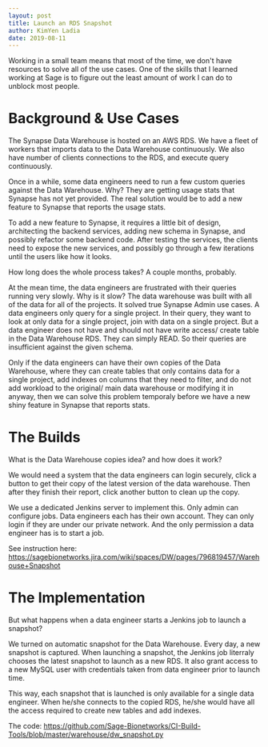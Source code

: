 ```yaml
---
layout: post
title: Launch an RDS Snapshot
author: KimYen Ladia
date: 2019-08-11
---
```


Working in a small team means that most of the time, we don't have resources to solve all of the use cases. One of the skills that I learned working at Sage is to figure out the least amount of work I can do to unblock most people.

# Background & Use Cases

The Synapse Data Warehouse is hosted on an AWS RDS. We have a fleet of workers that imports data to the Data Warehouse continuously. We also have number of clients connections to the RDS, and execute query continuously.

Once in a while, some data engineers need to run a few custom queries against the Data Warehouse. Why? They are getting usage stats that Synapse has not yet provided. The real solution would be to add a new feature to Synapse that reports the usage stats. 

To add a new feature to Synapse, it requires a little bit of design, architecting the backend services, adding new schema in Synapse, and possibly refactor some backend code. After testing the services, the clients need to expose the new services, and possibly go through a few iterations until the users like how it looks.

How long does the whole process takes? A couple months, probably.

At the mean time, the data engineers are frustrated with their queries running very slowly. Why is it slow? The data warehouse was built with all of the data for all of the projects. It solved true Synapse Admin use cases. A data engineers only query for a single project. In their query, they want to look at only data for a single project, join with data on a single project. But a data engineer does not have and should not have write access/ create table in the Data Warehouse RDS. They can simply READ. So their queries are insufficient against the given schema.

Only if the data engineers can have their own copies of the Data Warehouse, where they can create tables that only contains data for a single project, add indexes on columns that they need to filter, and do not add workload to the original/ main data warehouse or modifying it in anyway, then we can solve this problem temporaly before we have a new shiny feature in Synapse that reports stats.

# The Builds

What is the Data Warehouse copies idea? and how does it work?

We would need a system that the data engineers can login securely, click a button to get their copy of the latest version of the data warehouse. Then after they finish their report, click another button to clean up the copy.

We use a dedicated Jenkins server to implement this. Only admin can configure jobs. Data engineers each has their own account. They can only login if they are under our private network. And the only permission a data engineer has is to start a job.

See instruction here: https://sagebionetworks.jira.com/wiki/spaces/DW/pages/796819457/Warehouse+Snapshot

# The Implementation

But what happens when a data engineer starts a Jenkins job to launch a snapshot?

We turned on automatic snapshot for the Data Warehouse. Every day, a new snapshot is captured. When launching a snapshot, the Jenkins job literraly chooses the latest snapshot to launch as a new RDS. It also grant access to a new MySQL user with credentials taken from data engineer prior to launch time.

This way, each snapshot that is launched is only available for a single data engineer. When he/she connects to the copied RDS, he/she would have all the access required to create new tables and add indexes. 

The code: https://github.com/Sage-Bionetworks/CI-Build-Tools/blob/master/warehouse/dw_snapshot.py
